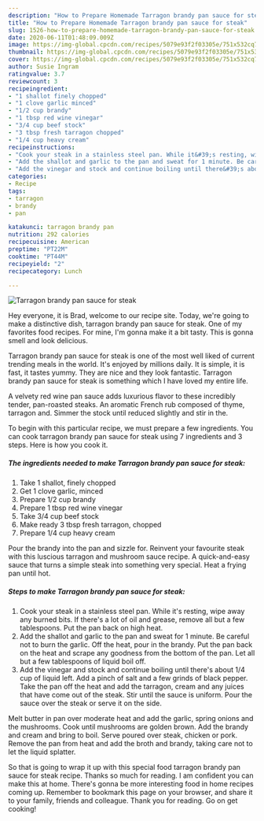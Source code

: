 ```yaml
---
description: "How to Prepare Homemade Tarragon brandy pan sauce for steak"
title: "How to Prepare Homemade Tarragon brandy pan sauce for steak"
slug: 1526-how-to-prepare-homemade-tarragon-brandy-pan-sauce-for-steak
date: 2020-06-11T01:48:09.009Z
image: https://img-global.cpcdn.com/recipes/5079e93f2f03305e/751x532cq70/tarragon-brandy-pan-sauce-for-steak-recipe-main-photo.jpg
thumbnail: https://img-global.cpcdn.com/recipes/5079e93f2f03305e/751x532cq70/tarragon-brandy-pan-sauce-for-steak-recipe-main-photo.jpg
cover: https://img-global.cpcdn.com/recipes/5079e93f2f03305e/751x532cq70/tarragon-brandy-pan-sauce-for-steak-recipe-main-photo.jpg
author: Susie Ingram
ratingvalue: 3.7
reviewcount: 3
recipeingredient:
- "1 shallot finely chopped"
- "1 clove garlic minced"
- "1/2 cup brandy"
- "1 tbsp red wine vinegar"
- "3/4 cup beef stock"
- "3 tbsp fresh tarragon chopped"
- "1/4 cup heavy cream"
recipeinstructions:
- "Cook your steak in a stainless steel pan. While it&#39;s resting, wipe away any burned bits. If there&#39;s a lot of oil and grease, remove all but a few tablespoons. Put the pan back on high heat."
- "Add the shallot and garlic to the pan and sweat for 1 minute. Be careful not to burn the garlic. Off the heat, pour in the brandy. Put the pan back on the heat and scrape any goodness from the bottom of the pan. Let all but a few tablespoons of liquid boil off."
- "Add the vinegar and stock and continue boiling until there&#39;s about 1/4 cup of liquid left. Add a pinch of salt and a few grinds of black pepper. Take the pan off the heat and add the tarragon, cream and any juices that have come out of the steak. Stir until the sauce is uniform. Pour the sauce over the steak or serve it on the side."
categories:
- Recipe
tags:
- tarragon
- brandy
- pan

katakunci: tarragon brandy pan 
nutrition: 292 calories
recipecuisine: American
preptime: "PT22M"
cooktime: "PT44M"
recipeyield: "2"
recipecategory: Lunch

---
```



![Tarragon brandy pan sauce for steak](https://img-global.cpcdn.com/recipes/5079e93f2f03305e/751x532cq70/tarragon-brandy-pan-sauce-for-steak-recipe-main-photo.jpg)

Hey everyone, it is Brad, welcome to our recipe site. Today, we're going to make a distinctive dish, tarragon brandy pan sauce for steak. One of my favorites food recipes. For mine, I'm gonna make it a bit tasty. This is gonna smell and look delicious.

Tarragon brandy pan sauce for steak is one of the most well liked of current trending meals in the world. It's enjoyed by millions daily. It is simple, it is fast, it tastes yummy. They are nice and they look fantastic. Tarragon brandy pan sauce for steak is something which I have loved my entire life.

A velvety red wine pan sauce adds luxurious flavor to these incredibly tender, pan-roasted steaks. An aromatic French rub composed of thyme, tarragon and. Simmer the stock until reduced slightly and stir in the.


To begin with this particular recipe, we must prepare a few ingredients. You can cook tarragon brandy pan sauce for steak using 7 ingredients and 3 steps. Here is how you cook it.

<!--inarticleads1-->

##### The ingredients needed to make Tarragon brandy pan sauce for steak:

1. Take 1 shallot, finely chopped
1. Get 1 clove garlic, minced
1. Prepare 1/2 cup brandy
1. Prepare 1 tbsp red wine vinegar
1. Take 3/4 cup beef stock
1. Make ready 3 tbsp fresh tarragon, chopped
1. Prepare 1/4 cup heavy cream


Pour the brandy into the pan and sizzle for. Reinvent your favourite steak with this luscious tarragon and mushroom sauce recipe. A quick-and-easy sauce that turns a simple steak into something very special. Heat a frying pan until hot. 

<!--inarticleads2-->

##### Steps to make Tarragon brandy pan sauce for steak:

1. Cook your steak in a stainless steel pan. While it&#39;s resting, wipe away any burned bits. If there&#39;s a lot of oil and grease, remove all but a few tablespoons. Put the pan back on high heat.
1. Add the shallot and garlic to the pan and sweat for 1 minute. Be careful not to burn the garlic. Off the heat, pour in the brandy. Put the pan back on the heat and scrape any goodness from the bottom of the pan. Let all but a few tablespoons of liquid boil off.
1. Add the vinegar and stock and continue boiling until there&#39;s about 1/4 cup of liquid left. Add a pinch of salt and a few grinds of black pepper. Take the pan off the heat and add the tarragon, cream and any juices that have come out of the steak. Stir until the sauce is uniform. Pour the sauce over the steak or serve it on the side.


Melt butter in pan over moderate heat and add the garlic, spring onions and the mushrooms. Cook until mushrooms are golden brown. Add the brandy and cream and bring to boil. Serve poured over steak, chicken or pork. Remove the pan from heat and add the broth and brandy, taking care not to let the liquid splatter. 

So that is going to wrap it up with this special food tarragon brandy pan sauce for steak recipe. Thanks so much for reading. I am confident you can make this at home. There's gonna be more interesting food in home recipes coming up. Remember to bookmark this page on your browser, and share it to your family, friends and colleague. Thank you for reading. Go on get cooking!
